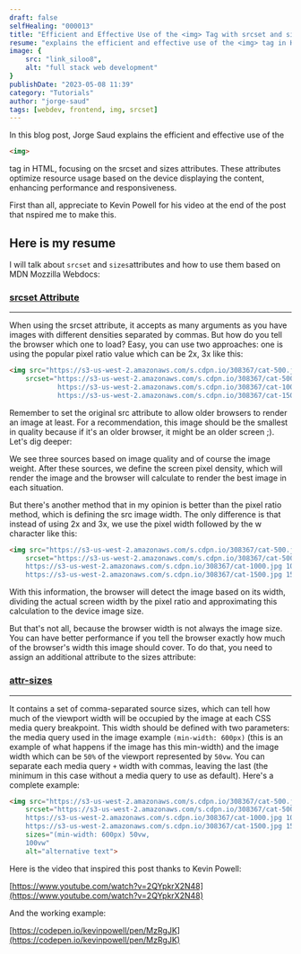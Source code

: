 ```yaml
---
draft: false
selfHealing: "000013"
title: "Efficient and Effective Use of the <img> Tag with srcset and sizes Attributes"
resume: "explains the efficient and effective use of the <img> tag in HTML, focusing on the srcset and sizes attributes. These attributes optimize resource usage based on the device displaying the content, enhancing performance and responsiveness."
image: {
    src: "link_siloo8",
    alt: "full stack web development"
}
publishDate: "2023-05-08 11:39"
category: "Tutorials"
author: "jorge-saud"
tags: [webdev, frontend, img, srcset]
---
```


In this blog post, Jorge Saud explains the efficient and effective use of the

```html
<img>
```

tag in HTML, focusing on the srcset and sizes attributes. These attributes optimize resource usage based on the device displaying the content, enhancing performance and responsiveness.

First than all, appreciate to Kevin Powell for his video at the end of the post that nspired me to make this.

## Here is my resume

I will talk about ```srcset``` and ```sizes```attributes and how to use them based on MDN Mozzilla Webdocs:

### [srcset Attribute](https://developer.mozilla.org/en-US/docs/Web/HTML/Element/img#srcset)

---

When using the srcset attribute, it accepts as many arguments as you have images with different densities separated by commas. But how do you tell the browser which one to load? Easy, you can use two approaches: one is using the popular pixel ratio value which can be 2x, 3x like this:

```html
<img src="https://s3-us-west-2.amazonaws.com/s.cdpn.io/308367/cat-500.jpg"
    srcset="https://s3-us-west-2.amazonaws.com/s.cdpn.io/308367/cat-500.jpg,
            https://s3-us-west-2.amazonaws.com/s.cdpn.io/308367/cat-1000.jpg 2x,
            https://s3-us-west-2.amazonaws.com/s.cdpn.io/308367/cat-1500.jpg 3x" />
```

Remember to set the original src attribute to allow older browsers to render an image at least. For a recommendation, this image should be the smallest in quality because if it's an older browser, it might be an older screen ;). Let's dig deeper:

We see three sources based on image quality and of course the image weight. After these sources, we define the screen pixel density, which will render the image and the browser will calculate to render the best image in each situation.

But there's another method that in my opinion is better than the pixel ratio method, which is defining the src image width. The only difference is that instead of using 2x and 3x, we use the pixel width followed by the w character like this:

```html
<img src="https://s3-us-west-2.amazonaws.com/s.cdpn.io/308367/cat-500.jpg"
    srcset="https://s3-us-west-2.amazonaws.com/s.cdpn.io/308367/cat-500.jpg 500w, 
    https://s3-us-west-2.amazonaws.com/s.cdpn.io/308367/cat-1000.jpg 1000w,
    https://s3-us-west-2.amazonaws.com/s.cdpn.io/308367/cat-1500.jpg 1500w" />
```

With this information, the browser will detect the image based on its width, dividing the actual screen width by the pixel ratio and approximating this calculation to the device image size.

But that's not all, because the browser width is not always the image size. You can have better performance if you tell the browser exactly how much of the browser's width this image should cover. To do that, you need to assign an additional attribute to the sizes attribute:

### [attr-sizes](https://developer.mozilla.org/en-US/docs/Web/HTML/Element/img#sizes)

---

It contains a set of comma-separated source sizes, which can tell how much of the viewport width will be occupied by the image at each CSS media query breakpoint. This width should be defined with two parameters: the media query used in the image example `(min-width: 600px)` (this is an example of what happens if the image has this min-width) and the image width which can be `50%` of the viewport represented by `50vw`. You can separate each media query `+` width with commas, leaving the last (the minimum in this case without a media query to use as default). Here's a complete example:

```html
<img src="https://s3-us-west-2.amazonaws.com/s.cdpn.io/308367/cat-500.jpg"
    srcset="https://s3-us-west-2.amazonaws.com/s.cdpn.io/308367/cat-500.jpg 500w,
    https://s3-us-west-2.amazonaws.com/s.cdpn.io/308367/cat-1000.jpg 1000w,
    https://s3-us-west-2.amazonaws.com/s.cdpn.io/308367/cat-1500.jpg 1500w"
    sizes="(min-width: 600px) 50vw, 
    100vw"   
    alt="alternative text">
```

Here is the video that inspired this post thanks to Kevin Powell:

[https://www.youtube.com/watch?v=2QYpkrX2N48](https://www.youtube.com/watch?v=2QYpkrX2N48)

And the working example:

[https://codepen.io/kevinpowell/pen/MzRgJK](https://codepen.io/kevinpowell/pen/MzRgJK)

